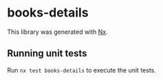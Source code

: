 # books-details

This library was generated with [Nx](https://nx.dev).

## Running unit tests

Run `nx test books-details` to execute the unit tests.

